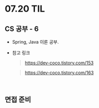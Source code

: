 <h1> 07.20 TIL </h1>

## CS 공부 - 6

  - Spring, Java 이론 공부.

  - 참고 링크
    > https://dev-coco.tistory.com/153

    > https://dev-coco.tistory.com/163
    
    <br>

## 면접 준비
 
